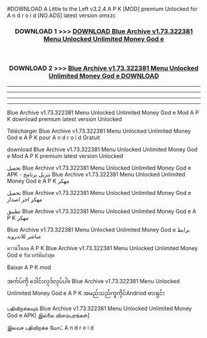 #DOWNLOAD A Little to the Left v3.2.4 A P K [MOD] premium Unlocked for A n d r o i d [NO.ADS] latest version omxzc 



<div align="center">

<h3>DOWNLOAD 1 >>> <a href="https://downloadmod1.web.app/?judul=Blue Archive v1.73.322381 Menu Unlocked Unlimited Money God e ">DOWNLOAD Blue Archive v1.73.322381 Menu Unlocked Unlimited Money God e </a></h3><br>

<h3>DOWNLOAD 2 >>> <a href="https://downloadmod1.web.app/?judul=Blue Archive v1.73.322381 Menu Unlocked Unlimited Money God e ">Blue Archive v1.73.322381 Menu Unlocked Unlimited Money God e  DOWNLOAD </a></h3>

</div>


----------------------------------------------------------

----------------------------------------------------------

----------------------------------------------------------

----------------------------------------------------------


Blue Archive v1.73.322381 Menu Unlocked Unlimited Money God e  Mod A P K download premium latest version Unlocked

Télécharger Blue Archive v1.73.322381 Menu Unlocked Unlimited Money God e  A P K pour A n d r o i d Gratuit

download Blue Archive v1.73.322381 Menu Unlocked Unlimited Money God e  Mod A P K premium latest version Unlocked

تحميل Blue Archive v1.73.322381 Menu Unlocked Unlimited Money God e  APK - تنزيل برنامج Blue Archive v1.73.322381 Menu Unlocked Unlimited Money God e  A P K مهكر

تحميل Blue Archive v1.73.322381 Menu Unlocked Unlimited Money God e  مهكر اخر اصدار

تطبيق Blue Archive v1.73.322381 Menu Unlocked Unlimited Money God e  A P K مهكر

Blue Archive v1.73.322381 Menu Unlocked Unlimited Money God e  برابط مباشر للاندرويد

ดาวน์โหลด A P K Blue Archive v1.73.322381 Menu Unlocked Unlimited Money God e  รับเวอร์ชันล่าสุด

Baixar A P K mod

အက်ပ်ကို ဒေါင်းလုဒ်လုပ်ပါ။ Blue Archive v1.73.322381 Menu Unlocked Unlimited Money God e  A P K အမည်သည်ကူကိုင်Andriod ဗားရှင်း

பதிவிறக்கவும் Blue Archive v1.73.322381 Menu Unlocked Unlimited Money God e  APK[ இல்லை விளம்பரங்கள்] 
 
இலவச பதிவிறக்க மோட் A n d r o i d



